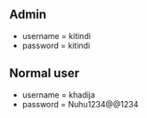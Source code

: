 ## Admin

- username = kitindi
- password = kitindi

## Normal user

- username = khadija
- password = Nuhu1234@@1234
